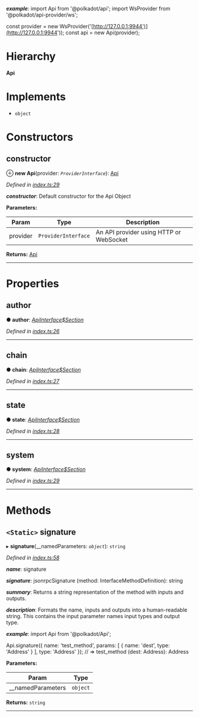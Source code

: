 

*__example__*: import Api from '@polkadot/api'; import WsProvider from '@polkadot/api-provider/ws';

const provider = new WsProvider('[http://127.0.0.1:9944')](http://127.0.0.1:9944')); const api = new Api(provider);

# Hierarchy

**Api**

# Implements

* `object`

# Constructors

<a id="constructor"></a>

##  constructor

⊕ **new Api**(provider: *`ProviderInterface`*): [Api](_index_.api.md)

*Defined in [index.ts:29](https://github.com/polkadot-js/api/blob/c7cd9cd/packages/api/src/index.ts#L29)*

*__constructor__*: Default constructor for the Api Object

**Parameters:**

| Param | Type | Description |
| ------ | ------ | ------ |
| provider | `ProviderInterface` |  An API provider using HTTP or WebSocket |

**Returns:** [Api](_index_.api.md)

___

# Properties

<a id="author"></a>

##  author

**● author**: *[ApiInterface$Section](../modules/_types_d_.md#apiinterface_section)*

*Defined in [index.ts:26](https://github.com/polkadot-js/api/blob/c7cd9cd/packages/api/src/index.ts#L26)*

___
<a id="chain"></a>

##  chain

**● chain**: *[ApiInterface$Section](../modules/_types_d_.md#apiinterface_section)*

*Defined in [index.ts:27](https://github.com/polkadot-js/api/blob/c7cd9cd/packages/api/src/index.ts#L27)*

___
<a id="state"></a>

##  state

**● state**: *[ApiInterface$Section](../modules/_types_d_.md#apiinterface_section)*

*Defined in [index.ts:28](https://github.com/polkadot-js/api/blob/c7cd9cd/packages/api/src/index.ts#L28)*

___
<a id="system"></a>

##  system

**● system**: *[ApiInterface$Section](../modules/_types_d_.md#apiinterface_section)*

*Defined in [index.ts:29](https://github.com/polkadot-js/api/blob/c7cd9cd/packages/api/src/index.ts#L29)*

___

# Methods

<a id="signature"></a>

## `<Static>` signature

▸ **signature**(__namedParameters: *`object`*): `string`

*Defined in [index.ts:58](https://github.com/polkadot-js/api/blob/c7cd9cd/packages/api/src/index.ts#L58)*

*__name__*: signature

*__signature__*: jsonrpcSignature (method: InterfaceMethodDefinition): string

*__summary__*: Returns a string representation of the method with inputs and outputs.

*__description__*: Formats the name, inputs and outputs into a human-readable string. This contains the input parameter names input types and output type.

*__example__*: import Api from '@polkadot/Api';

Api.signature({ name: 'test\_method', params: \[ { name: 'dest', type: 'Address' } \], type: 'Address' }); // => test\_method (dest: Address): Address

**Parameters:**

| Param | Type |
| ------ | ------ |
| __namedParameters | `object` |

**Returns:** `string`

___

